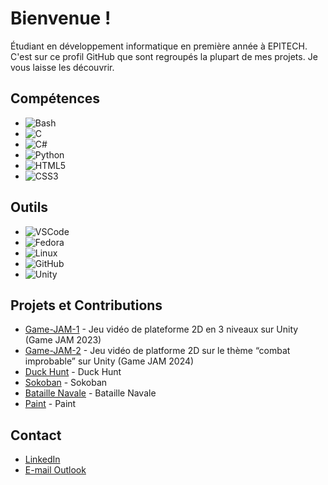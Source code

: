 # Bienvenue !

Étudiant en développement informatique en première année à EPITECH. C'est sur ce profil GitHub que sont regroupés la plupart de mes projets. Je vous laisse les découvrir.

## Compétences

- <img src="https://img.shields.io/badge/Bash-4EAA25?style=for-the-badge&logo=gnu-bash&logoColor=white" alt="Bash">
- <img src="https://img.shields.io/badge/C-00599C?style=for-the-badge&logo=c&logoColor=white" alt="C">
- <img src="https://img.shields.io/badge/C%23-239120?style=for-the-badge&logo=c-sharp&logoColor=white" alt="C#">
- <img src="https://img.shields.io/badge/Python-3776AB?style=for-the-badge&logo=python&logoColor=white" alt="Python">
- <img src="https://img.shields.io/badge/HTML5-E34F26?style=for-the-badge&logo=html5&logoColor=white" alt="HTML5">
- <img src="https://img.shields.io/badge/CSS3-1572B6?style=for-the-badge&logo=css3&logoColor=white" alt="CSS3">

## Outils

- <img src="https://img.shields.io/badge/VS_Code-007ACC?style=for-the-badge&logo=visual-studio-code&logoColor=white" alt="VSCode">
- <img src="https://img.shields.io/badge/Fedora-294172?style=for-the-badge&logo=fedora&logoColor=white" alt="Fedora">
- <img src="https://img.shields.io/badge/Linux-FCC624?style=for-the-badge&logo=linux&logoColor=black" alt="Linux">
- <img src="https://img.shields.io/badge/GitHub-181717?style=for-the-badge&logo=github&logoColor=white" alt="GitHub">
- <img src="https://img.shields.io/badge/Unity-000000?style=for-the-badge&logo=unity&logoColor=white" alt="Unity">

## Projets et Contributions

- [Game-JAM-1](https://github.com/clembdn/Game-JAM-1) - Jeu vidéo de plateforme 2D en 3 niveaux sur Unity (Game JAM 2023)
- [Game-JAM-2](https://github.com/clembdn/Game-JAM-2) - Jeu vidéo de platforme 2D sur le thème “combat improbable” sur Unity (Game JAM 2024)
- [Duck Hunt](https://github.com/clembdn/Duck-Hunt) - Duck Hunt
- [Sokoban](https://github.com/clembdn/Sokoban) - Sokoban
- [Bataille Navale](https://github.com/clembdn/Bataille-Navale) - Bataille Navale
- [Paint](https://github.com/clembdn/Paint) - Paint

## Contact

- [LinkedIn](https://www.linkedin.com/in/cl%C3%A9ment-boudon-98212a298/)
- [E-mail Outlook](mailto:clement.boudon@epitech.eu)
